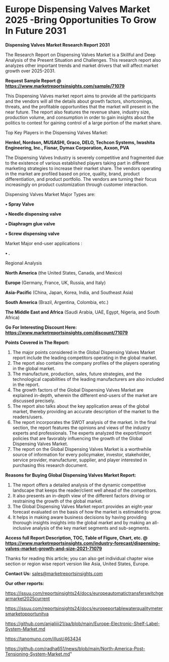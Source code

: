 # Europe Dispensing Valves Market 2025 -Bring Opportunities To Grow In Future 2031

<strong>Dispensing Valves Market Research Report 2031</strong>

The Research Report on Dispensing Valves Market is a Skillful and Deep Analysis of the Present Situation and Challenges. This research report also analyzes other important trends and market drivers that will affect market growth over 2025-2031.

<strong>Request Sample Report @ <a href=https://www.marketreportsinsights.com/sample/71079>https://www.marketreportsinsights.com/sample/71079</a></strong>

This Dispensing Valves market report aims to provide all the participants and the vendors will all the details about growth factors, shortcomings, threats, and the profitable opportunities that the market will present in the near future. The report also features the revenue share, industry size, production volume, and consumption in order to gain insights about the politics to contest for gaining control of a large portion of the market share.

Top Key Players in the Dispensing Valves Market:

<strong>Henkel, Nordson, MUSASHI, Graco, DELO, Techcon Systems, Iwashita Engineering, Inc., Fisnar, Dymax Corporation, Axxon, PVA</strong>

The Dispensing Valves Industry is severely competitive and fragmented due to the existence of various established players taking part in different marketing strategies to increase their market share. The vendors operating in the market are profiled based on price, quality, brand, product differentiation, and product portfolio. The vendors are turning their focus increasingly on product customization through customer interaction.

Dispensing Valves Market Major Types are:

<strong>• Spray Valve

• Needle dispensing valve

• Diaphragm glue valve

• Screw dispensing valve</strong>

Market Major end-user applications :

<strong>• .</strong>

Regional Analysis

</u><strong><b>North America</b></strong> (the United States, Canada, and Mexico)

<strong><b>Europe </b></strong>(Germany, France, UK, Russia, and Italy)

<strong><b>Asia-Pacific</b></strong> (China, Japan, Korea, India, and Southeast Asia)

<strong><b>South America</b></strong> (Brazil, Argentina, Colombia, etc.)

<strong><b>The Middle East and Africa</b></strong> (Saudi Arabia, UAE, Egypt, Nigeria, and South Africa)

<strong>Go For Interesting Discount Here: <a href=https://www.marketreportsinsights.com/discount/71079>https://www.marketreportsinsights.com/discount/71079</a></strong>

<strong>Points Covered in The Report:</strong>
<ol>
  <li>The major points considered in the Global Dispensing Valves Market report include the leading competitors operating in the global market.</li>
  <li>The report also contains the company profiles of the players operating in the global market.</li>
  <li>The manufacture, production, sales, future strategies, and the technological capabilities of the leading manufacturers are also included in the report.</li>
  <li>The growth factors of the Global Dispensing Valves Market are explained in-depth, wherein the different end-users of the market are discussed precisely.</li>
  <li>The report also talks about the key application areas of the global market, thereby providing an accurate description of the market to the readers/users.</li>
  <li>The report incorporates the SWOT analysis of the market. In the final section, the report features the opinions and views of the industry experts and professionals. The experts analyzed the export/import policies that are favorably influencing the growth of the Global Dispensing Valves Market.</li>
  <li>The report on the Global Dispensing Valves Market is a worthwhile source of information for every policymaker, investor, stakeholder, service provider, manufacturer, supplier, and player interested in purchasing this research document.</li>
</ol>
<strong>Reasons for Buying Global Dispensing Valves Market Report:</strong>

<ol>
  <li>The report offers a detailed analysis of the dynamic competitive landscape that keeps the reader/client well ahead of the competitors.</li>
  <li>It also presents an in-depth view of the different factors driving or restraining the growth of the global market.</li>
  <li>The Global Dispensing Valves Market report provides an eight-year forecast evaluated on the basis of how the market is estimated to grow.</li>
  <li>It helps in making aware business decisions by having providing thorough insights insights into the global market and by making an all-inclusive analysis of the key market segments and sub-segments.</li>
</ol>
<strong>Access full Report Description, TOC, Table of Figure, Chart, etc. @ <a href=https://www.marketreportsinsights.com/industry-forecast/dispensing-valves-market-growth-and-size-2021-71079>https://www.marketreportsinsights.com/industry-forecast/dispensing-valves-market-growth-and-size-2021-71079</a></strong>


Thanks for reading this article; you can also get individual chapter wise section or region wise report version like Asia, United States, Europe.

<strong>Contact Us:</strong>
sales@marketreportsinsights.com

<strong>Our other reports:</strong>

<a href=https://issuu.com/reportsinsights24/docs/europeautomatictransferswitchgearmarket2025current>https://issuu.com/reportsinsights24/docs/europeautomatictransferswitchgearmarket2025current</a>

<a href=https://issuu.com/reportsinsights24/docs/europeportablewaterqualitymetersmarketopportunitya>https://issuu.com/reportsinsights24/docs/europeportablewaterqualitymetersmarketopportunitya</a>

<a href=https://github.com/anjaliiii21/aa/blob/main/Europe-Electronic-Shelf-Label-System-Market.md>https://github.com/anjaliiii21/aa/blob/main/Europe-Electronic-Shelf-Label-System-Market.md</a>

<a href=https://tanomuno.com/illust/463434>https://tanomuno.com/illust/463434</a>

<a href=https://github.com/radha651/news/blob/main/North-America-Post-Tensioning-System-Market.md>https://github.com/radha651/news/blob/main/North-America-Post-Tensioning-System-Market.md</a>"
